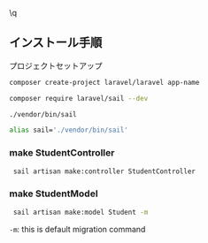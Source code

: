 \q

## インストール手順

プロジェクトセットアップ

```bash
composer create-project laravel/laravel app-name
```

```bash
composer require laravel/sail --dev
```

```bash
./vendor/bin/sail
```

```bash
alias sail='./vendor/bin/sail'
```

### make StudentController

```bash
 sail artisan make:controller StudentController
```

### make StudentModel

```bash
 sail artisan make:model Student -m
```

`-m`: this is default migration command
